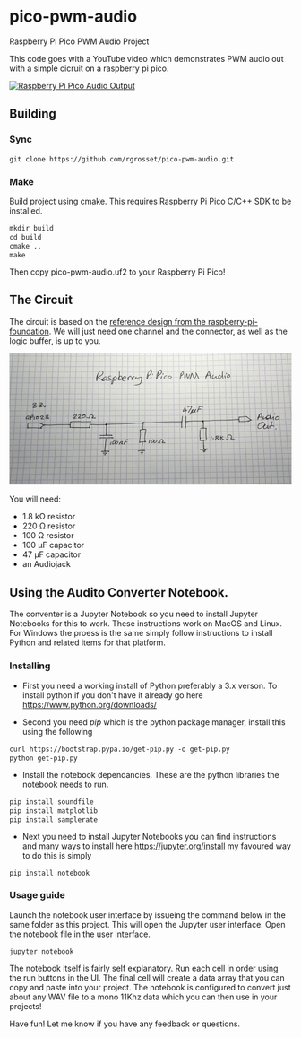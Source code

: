 # pico-pwm-audio
Raspberry Pi Pico PWM Audio Project

This code goes with a YouTube video which demonstrates PWM audio out with a simple cicruit on a raspberry pi pico. 

[![Raspberry Pi Pico Audio Output](https://img.youtube.com/vi/rwPTpMuvSXg/0.jpg)](https://www.youtube.com/watch?v=rwPTpMuvSXg)



## Building

### Sync 
```
git clone https://github.com/rgrosset/pico-pwm-audio.git
```

### Make 
Build project using cmake. This requires Raspberry Pi Pico C/C++ SDK to be installed. 
```
mkdir build
cd build
cmake ..
make
```

Then copy pico-pwm-audio.uf2 to your Raspberry Pi Pico!


## The Circuit
The circuit is based on the [reference design from the raspberry-pi-foundation](https://datasheets.raspberrypi.org/rp2040/hardware-design-with-rp2040.pdf#page=24).
We will just need one channel and the connector, as well as the logic buffer, is up to you.

![circuit-diagram](circuit-diagram.png)

You will need:
- 1.8 kΩ resistor
- 220 Ω resistor
- 100 Ω resistor
- 100 µF capacitor
- 47 µF capacitor
- an Audiojack


## Using the Audito Converter Notebook. 

The conventer is a Jupyter Notebook so you need to install Jupyter Notebooks for this to work. These instructions work on MacOS and Linux.  For Windows the proess is the same simply follow instructions to install Python and related items for that platform. 

### Installing 
* First you need a working install of Python preferably a 3.x verson. To install python if you don't have it already go here https://www.python.org/downloads/

* Second you need *pip* which is the python package manager, install this using the following
```
curl https://bootstrap.pypa.io/get-pip.py -o get-pip.py
python get-pip.py
```

* Install the notebook dependancies. These are the python libraries the notebook needs to run. 
```
pip install soundfile 
pip install matplotlib
pip install samplerate
```


* Next you need to install Jupyter Notebooks you can find instructions and many ways to install here https://jupyter.org/install my favoured way to do this is simply
```
pip install notebook
```

### Usage guide 
Launch the notebook user interface by issueing the command below in the same folder as this project. This will open the Jupyter user interface. Open the notebook file in the user interface.  

```
jupyter notebook
```

The notebook itself is fairly self explanatory. Run each cell in order using the run buttons in the UI. The final cell will create a data array that you can copy and paste into your project. The notebook is configured to convert just about any WAV file to a mono 11Khz data which you can then use in your projects! 


Have fun! Let me know if you have any feedback or questions. 
